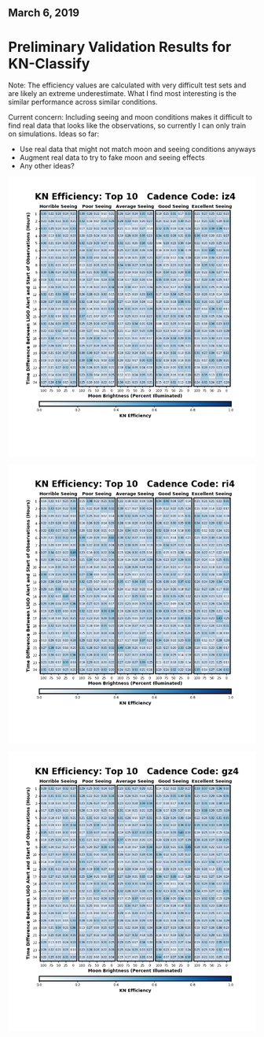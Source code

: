## March 6, 2019

# Preliminary Validation Results for KN-Classify

Note: The efficiency values are calculated with very difficult test sets and are likely an extreme underestimate. What I find most interesting is the similar performance across similar conditions.

Current concern: Including seeing and moon conditions makes it difficult to find real data that looks like the observations, so currently I can only train on simulations. Ideas so far:

- Use real data that might not match moon and seeing conditions anyways
- Augment real data to try to fake moon and seeing effects
- Any other ideas?

![](./images/iz4_10.png)

![](./images/ri4_10.png)

![](./images/gz4_10.png)


